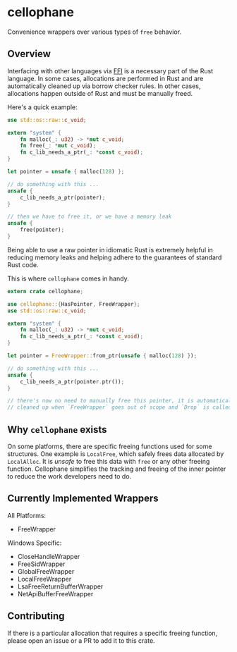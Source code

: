 cellophane
==========

Convenience wrappers over various types of `free` behavior.

## Overview
Interfacing with other languages via [FFI](https://doc.rust-lang.org/nomicon/ffi.html) is a necessary part of the Rust
language. In some cases, allocations are performed in Rust and are automatically cleaned up via borrow checker rules.
In other cases, allocations happen outside of Rust and must be manually freed. 

Here's a quick example:

```rust
use std::os::raw::c_void;

extern "system" {
    fn malloc(_: u32) -> *mut c_void;
    fn free(_: *mut c_void);
    fn c_lib_needs_a_ptr(_: *const c_void);
}

let pointer = unsafe { malloc(128) };

// do something with this ...
unsafe {
    c_lib_needs_a_ptr(pointer);
}

// then we have to free it, or we have a memory leak
unsafe {
    free(pointer);
}
```

Being able to use a raw pointer in idiomatic Rust is extremely helpful in reducing memory leaks and helping adhere to 
the guarantees of standard Rust code.

This is where `cellophane` comes in handy.

```rust
extern crate cellophane;

use cellophane::{HasPointer, FreeWrapper};
use std::os::raw::c_void;

extern "system" {
    fn malloc(_: u32) -> *mut c_void;
    fn c_lib_needs_a_ptr(_: *const c_void);
}

let pointer = FreeWrapper::from_ptr(unsafe { malloc(128) });

// do something with this ...
unsafe {
    c_lib_needs_a_ptr(pointer.ptr());
}

// there's now no need to manually free this pointer, it is automatically
// cleaned up when `FreeWrapper` goes out of scope and `Drop` is called.
```

## Why `cellophane` exists
On some platforms, there are specific freeing functions used for some structures. One example is `LocalFree`, which safely
frees data allocated by `LocalAlloc`. It is _unsafe_ to free this data with `free` or any other freeing function. Cellophane
simplifies the tracking and freeing of the inner pointer to reduce the work developers need to do. 

## Currently Implemented Wrappers

All Platforms:
* FreeWrapper

Windows Specific:
* CloseHandleWrapper
* FreeSidWrapper
* GlobalFreeWrapper
* LocalFreeWrapper
* LsaFreeReturnBufferWrapper
* NetApiBufferFreeWrapper

## Contributing
If there is a particular allocation that requires a specific freeing function, please open an issue or a PR to add it to this
crate.
